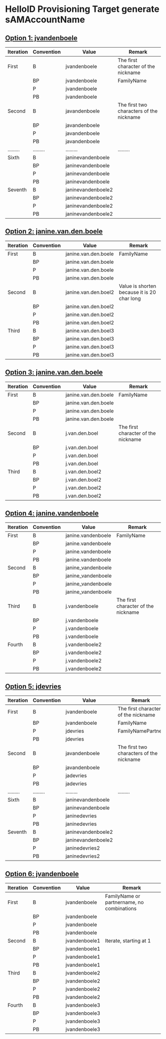 # HelloID Provisioning Target generate sAMAccountName

## [Option 1: jvandenboele](./Scripts/generateSamAccountNameOption1.js)

| Iteration | Convention | Value              | Remark                                   |
| --------- | ---------- | ------------------ | ---------------------------------------- |
| First     | B          | jvandenboele       | The first character of the nickname      |
|           | BP         | jvandenboele       | FamilyName                               |
|           | P          | jvandenboele       |                                          |
|           | PB         | jvandenboele       |                                          |
| Second    | B          | javandenboele      | The first two characters of the nickname |
|           | BP         | javandenboele      |                                          |
|           | P          | javandenboele      |                                          |
|           | PB         | javandenboele      |                                          |
| ......... | .........  | .........          | .........                                |
| Sixth     | B          | janinevandenboele  |                                          |
|           | BP         | janinevandenboele  |                                          |
|           | P          | janinevandenboele  |                                          |
|           | PB         | janinevandenboele  |                                          |
| Seventh   | B          | janinevandenboele2 |                                          |
|           | BP         | janinevandenboele2 |                                          |
|           | P          | janinevandenboele2 |                                          |
|           | PB         | janinevandenboele2 |                                          |

## [Option 2: janine.van.den.boele](./Scripts/generateSamAccountNameOption2.js)

| Iteration | Convention | Value                | Remark                                      |
| --------- | ---------- | -------------------- | ------------------------------------------- |
| First     | B          | janine.van.den.boele | FamilyName                                  |
|           | BP         | janine.van.den.boele |                                             |
|           | P          | janine.van.den.boele |                                             |
|           | PB         | janine.van.den.boele |                                             |
| Second    | B          | janine.van.den.boel2 | Value is shorten because it is 20 char long |
|           | BP         | janine.van.den.boel2 |                                             |
|           | P          | janine.van.den.boel2 |                                             |
|           | PB         | janine.van.den.boel2 |                                             |
| Third     | B          | janine.van.den.boel3 |                                             |
|           | BP         | janine.van.den.boel3 |                                             |
|           | P          | janine.van.den.boel3 |                                             |
|           | PB         | janine.van.den.boel3 |                                             |

## [Option 3: janine.van.den.boele](./Scripts/generateSamAccountNameOption3.js)

| Iteration | Convention | Value                | Remark                              |
| --------- | ---------- | -------------------- | ----------------------------------- |
| First     | B          | janine.van.den.boele | FamilyName                          |
|           | BP         | janine.van.den.boele |                                     |
|           | P          | janine.van.den.boele |                                     |
|           | PB         | janine.van.den.boele |                                     |
| Second    | B          | j.van.den.boel       | The first character of the nickname |
|           | BP         | j.van.den.boel       |                                     |
|           | P          | j.van.den.boel       |                                     |
|           | PB         | j.van.den.boel       |                                     |
| Third     | B          | j.van.den.boel2      |                                     |
|           | BP         | j.van.den.boel2      |                                     |
|           | P          | j.van.den.boel2      |                                     |
|           | PB         | j.van.den.boel2      |                                     |

## [Option 4: janine.vandenboele](./Scripts/generateSamAccountNameOption4.js)

| Iteration | Convention | Value              | Remark                              |
| --------- | ---------- | ------------------ | ----------------------------------- |
| First     | B          | janine.vandenboele | FamilyName                          |
|           | BP         | janine.vandenboele |                                     |
|           | P          | janine.vandenboele |                                     |
|           | PB         | janine.vandenboele |                                     |
| Second    | B          | janine_vandenboele |                                     |
|           | BP         | janine_vandenboele |                                     |
|           | P          | janine_vandenboele |                                     |
|           | PB         | janine_vandenboele |                                     |
| Third     | B          | j.vandenboele      | The first character of the nickname |
|           | BP         | j.vandenboele      |                                     |
|           | P          | j.vandenboele      |                                     |
|           | PB         | j.vandenboele      |                                     |
| Fourth    | B          | j.vandenboele2     |                                     |
|           | BP         | j.vandenboele2     |                                     |
|           | P          | j.vandenboele2     |                                     |
|           | PB         | j.vandenboele2     |                                     |

## [Option 5: jdevries](./Scripts/generateSamAccountNameOption5.js)

| Iteration | Convention | Value              | Remark                                   |
| --------- | ---------- | ------------------ | ---------------------------------------- |
| First     | B          | jvandenboele       | The first character of the nickname      |
|           | BP         | jvandenboele       | FamilyName                               |
|           | P          | jdevries           | FamilyNamePartner                        |
|           | PB         | jdevries           |                                          |
| Second    | B          | javandenboele      | The first two characters of the nickname |
|           | BP         | javandenboele      |                                          |
|           | P          | jadevries          |                                          |
|           | PB         | jadevries          |                                          |
| ......... | .........  | .........          | .........                                |
| Sixth     | B          | janinevandenboele  |                                          |
|           | BP         | janinevandenboele  |                                          |
|           | P          | janinedevries      |                                          |
|           | PB         | janinedevries      |                                          |
| Seventh   | B          | janinevandenboele2 |                                          |
|           | BP         | janinevandenboele2 |                                          |
|           | P          | janinedevries2     |                                          |
|           | PB         | janinedevries2     |                                          |

## [Option 6: jvandenboele](./Scripts/generateSamAccountNameOption6.js)

| Iteration | Convention | Value         | Remark                                     |
| --------- | ---------- | ------------- | ------------------------------------------ |
| First     | B          | jvandenboele  | FamilyName or partnername, no combinations |
|           | BP         | jvandenboele  |                                            |
|           | P          | jvandenboele  |                                            |
|           | PB         | jvandenboele  |                                            |
| Second    | B          | jvandenboele1 | Iterate, starting at 1                     |
|           | BP         | jvandenboele1 |                                            |
|           | P          | jvandenboele1 |                                            |
|           | PB         | jvandenboele1 |                                            |
| Third     | B          | jvandenboele2 |                                            |
|           | BP         | jvandenboele2 |                                            |
|           | P          | jvandenboele2 |                                            |
|           | PB         | jvandenboele2 |                                            |
| Fourth    | B          | jvandenboele3 |                                            |
|           | BP         | jvandenboele3 |                                            |
|           | P          | jvandenboele3 |                                            |
|           | PB         | jvandenboele3 |                                            |